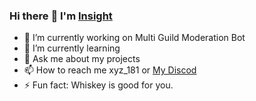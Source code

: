 ### Hi there :wave: I'm [Insight](https://github.com/InsightDev0)

- :telescope: I’m currently working on Multi Guild Moderation Bot
- :seedling: I’m currently learning 
- :speech_balloon: Ask me about my projects
- :mailbox: How to reach me xyz_181 or [My Discod](https://discord.gg/MPMGYmfNan)
- :zap: Fun fact: Whiskey is good for you.
